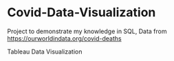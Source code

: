 # Covid-Data-Visualization
Project to demonstrate my knowledge in SQL,
Data from https://ourworldindata.org/covid-deaths

Tableau Data Visualization
